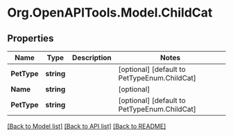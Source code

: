 # Org.OpenAPITools.Model.ChildCat

## Properties

Name | Type | Description | Notes
------------ | ------------- | ------------- | -------------
**PetType** | **string** |  | [optional] [default to PetTypeEnum.ChildCat]
**Name** | **string** |  | [optional] 
**PetType** | **string** |  | [optional] [default to PetTypeEnum.ChildCat]

[[Back to Model list]](../../README.md#documentation-for-models) [[Back to API list]](../../README.md#documentation-for-api-endpoints) [[Back to README]](../../README.md)

